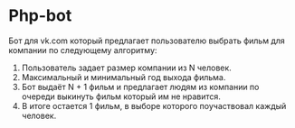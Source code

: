 # Php-bot
Бот для vk.com который предлагает пользователю выбрать фильм для компании по следующему алгоритму: 
1) Пользователь задает размер компании из N человек.
2) Максимальный и минимальный год выхода фильма.
3) Бот выдаёт N + 1 фильм и предлагает людям из компании по очереди выкинуть фильм который им не нравится.
4) В итоге остается 1 фильм, в выборе которого поучаствовал каждый человек.
